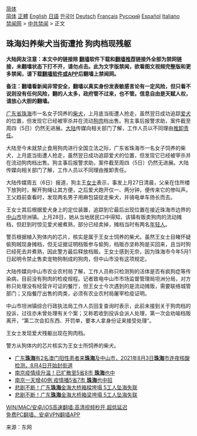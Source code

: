  <!-- 面包屑导航 --> <div class="breadcrumb"><!-- GTranslate: https://gtranslate.io/ -->  <div class="switcher notranslate">  <div class="selected">  <a href="#" onclick="return false;"> 简体</a>  </div>  <div class="option">  <a href="https://www.bannedbook.org" onclick="doGTranslate('zh-CN|zh-CN');jQuery('div.switcher div.selected a').html(jQuery(this).html());return false;" title="简体中文" class="nturl selected"> 简体</a>  <a href="https://www.bannedbook.org/zh-tw/" onclick="doGTranslate('zh-CN|zh-TW');jQuery('div.switcher div.selected a').html(jQuery(this).html());return false;" title="繁體中文" class="nturl"> 正體</a>  <a href="https://www.bannedbook.org/en/" onclick="doGTranslate('zh-CN|en');jQuery('div.switcher div.selected a').html(jQuery(this).html());return false;" title="English" class="nturl"> English</a>  <a href="https://www.bannedbook.org/ja/" onclick="doGTranslate('zh-CN|ja');jQuery('div.switcher div.selected a').html(jQuery(this).html());return false;" title="日本語" class="nturl"> 日語</a>  <a href="https://www.bannedbook.org/ko/" onclick="doGTranslate('zh-CN|ko');jQuery('div.switcher div.selected a').html(jQuery(this).html());return false;" title="한국어" class="nturl"> 한국어</a>  <a href="https://www.bannedbook.org/de/" onclick="doGTranslate('zh-CN|de');jQuery('div.switcher div.selected a').html(jQuery(this).html());return false;" title="Deutsch" class="nturl"> Deutsch</a>  <a href="https://www.bannedbook.org/fr/" onclick="doGTranslate('zh-CN|fr');jQuery('div.switcher div.selected a').html(jQuery(this).html());return false;" title="Français" class="nturl"> Français</a>  <a href="https://www.bannedbook.org/ru/" onclick="doGTranslate('zh-CN|ru');jQuery('div.switcher div.selected a').html(jQuery(this).html());return false;" title="Русский" class="nturl"> Русский</a>  <a href="https://www.bannedbook.org/es/" onclick="doGTranslate('zh-CN|es');jQuery('div.switcher div.selected a').html(jQuery(this).html());return false;" title="Español" class="nturl"> Español</a>  <a href="https://www.bannedbook.org/it/" onclick="doGTranslate('zh-CN|it');jQuery('div.switcher div.selected a').html(jQuery(this).html());return false;" title="Italiano" class="nturl"> Italiano</a>  </div>  </div>      <div class='breadcrumb-sub'><!-- Breadcrumb NavXT 6.3.0 --> <a href="https://www.bannedbook.org/" class="home">禁闻网</a> &gt; <a href="https://www.bannedbook.org/bnews/cbnews/" class="category">中共禁闻</a> &gt; 正文</div></div><h2>珠海妇养柴犬当街遭抢 狗肉档现残躯</h2> <p class="notice"><b>大陆网友注意：本文中的链接除 <a href="https://github.com/bannedbook/fanqiang" >翻墙</a>软件下载和<a href="https://github.com/killgcd/justmysocks/blob/master/README.md">翻墙推荐</a>链接外全部为禁网链接，未翻墙状态下打不开，请勿点击。此为文字版禁闻，欲看图文视频完整版和更多禁闻，请下载<a href="https://github.com/bannedbook/fanqiang">翻墙软件或APP</a>后翻墙上禁闻网。</p><p>备注：翻墙看新闻非常安全，翻墙以真实身份发表敏感言论有一定风险，但只看不说则没有任何风险，翻的人太多，政府管不过来，也不管。信息自由是天赋人权，请放心大胆的翻墙。</b></p>  <div class="entry"> <p id="summary"><a href="https://www.bannedbook.org/bnews/tag/%e5%b9%bf%e4%b8%9c%e7%9c%81/" class="st_tag internal_tag" rel="tag" title="标签 广东省 下的日志">广东省</a><a href="https://www.bannedbook.org/bnews/tag/%e7%8f%a0%e6%b5%b7/" class="st_tag internal_tag" rel="tag" title="标签 珠海 下的日志">珠海</a>市一名女子饲养的<a href="https://www.bannedbook.org/bnews/tag/%e6%9f%b4%e7%8a%ac/" class="st_tag internal_tag" rel="tag" title="标签 柴犬 下的日志">柴犬</a>，上月底当街遭人抢走，虽然翌日成功追踪<a href="https://www.bannedbook.org/bnews/tag/%E7%88%B1%E7%8A%AC/" class="st_tag internal_tag" rel="tag" title="标签 爱犬 下的日志">爱犬</a>的位置，但发现它已经被宰杀并在流动<a href="https://www.bannedbook.org/bnews/tag/%E7%8B%97%E8%82%89/" class="st_tag internal_tag" rel="tag" title="标签 狗肉 下的日志">狗肉</a>档出售。狗主事后报警求助，案件截至周四（5日）仍然无进展。<span class='wp_keywordlink_affiliate'><a href="https://www.bannedbook.org/" title="大陆" target="_blank">大陆</a></span>传媒向相关部门了解，工作人员以不同理由<a href="https://www.bannedbook.org/bnews/tag/%E6%8E%A8%E5%8D%B8%E8%B4%A3%E4%BB%BB/" class="st_tag internal_tag" rel="tag" title="标签 推卸责任 下的日志">推卸责任</a>。</p> <p id="conimg">大陆至今未就禁止食用狗肉进行全国立法之际，广东省珠海市一名女子饲养的柴犬，上月底当街遭人抢走，虽然翌日成功追踪爱犬的位置，但发现它已经被宰杀并在流动狗肉档出售。狗主事后报警求助，案件截至周四（5日）仍然无进展。大陆传媒向相关部门了解，工作人员以不同理由推卸责任。</p>  <p>大陆传媒周五（6日）报道，狗主王<a href="https://www.bannedbook.org/bnews/tag/%e5%a5%b3%e5%a3%ab/" class="st_tag internal_tag" rel="tag" title="标签 女士 下的日志">女士</a>表示，事发上月27日清晨，父亲在住所楼下放狗时，解开狗绳让其方便，之后爱犬跑开仅一、两分钟，便传来它的惨叫声。王父趋前查看时，发现两名男子用麻包袋捉走柴犬，并骑电单车扬长而去。</p> <p>王女士其后根据爱犬身上的定位装置，追踪到它最后出现位置在接近珠海市边界的<a href="https://www.bannedbook.org/bnews/tag/%E4%B8%AD%E5%B1%B1%E5%B8%82/" class="st_tag internal_tag" rel="tag" title="标签 中山市 下的日志">中山市</a>坦洲镇。上月28日，她从当地居民口中得知，该镇有贩卖狗肉的流动摊档，但赶到时惊见爱犬被煮熟，部分已经卖掉，摊档当时有两名<a href="https://www.bannedbook.org/bnews/tag/%e5%b9%b4%e8%bd%bb%e4%ba%ba/" class="st_tag internal_tag" rel="tag" title="标签 年轻人 下的日志">年轻人</a>。</p>  <p>警员根据植入狗体内的芯片，核实是属于王女士饲养的柴犬。虽然王女士目睹怀疑偷狗贼现身摊档，但无证据证明档贩参与偷狗，档贩亦坚称狗是买回来，且当时狗已经死去并煮熟，因此警方最后释放档贩。王女士感到无奈，因为珠海市今年5月1日起明令禁止售卖宠物狗制成的狗肉，但中山市没有这项规定。</p> <p>大陆传媒向中山市农业农村局了解，工作人员称只检测狗的活体是否有疯狗症等传染病，目前没有狗肉的检疫规程。记者致电中山市市场监督管理局坦洲分局，对方称只处理没有经营许可证的餐厅，但王女士今次遇到的是流动摊贩，需要联络城管部门；又指餐厅出售的肉类，必须有农业农村局屠宰检疫证明。</p>  <p>中山市坦洲镇综合行政执法局工作人员回复查询时表示，此前未接到关于狗肉档的投诉，过往亦未曾处理有关个案；又称若收到投诉会派人处理，第一次会劝喻档贩离开，“第二次会扣东西、开罚单，要本人拿身份证来接受处理”。</p> <p>王女士发现爱犬残躯出现在狗肉档。</p>  <p>警方从狗体内的芯片核实为王女士所饲养的柴犬。</p> <ul class='op-related-articles' title='相关阅读'> <li><a href='https://www.bannedbook.org/bnews/bannedvideo/20210804/1600203.html' target='_blank'>广东<b>珠海</b>有2名澳门阳性患者来<b>珠海</b>及中山市，2021年8月3日<b>珠海</b>市连夜核酸检测，8月4日开始封街道</a></li> <li><a href='https://www.bannedbook.org/bnews/taiwannews/20210727/1594888.html' target='_blank'>南京疫情续升温！已扩散至5省8市 <b>珠海</b>也中</a></li> <li><a href='https://www.bannedbook.org/bnews/comments/20210726/1594326.html' target='_blank'>南京一天增40例 疫情播5省7市 <b>珠海</b>也中招</a></li> <li><a href='https://www.bannedbook.org/bnews/baitai/20210726/1594290.html' target='_blank'>悲剧不断！广东<b>珠海</b>金海大桥箱樑垮塌 5工人坠海失联</a></li> <li><a href='https://www.bannedbook.org/bnews/comments/20210725/1593945.html' target='_blank'>悲剧不断！广东<b>珠海</b>金海大桥箱梁垮塌 5工人坠海失联</a></li> </ul> <p class="texttj"> <a href="https://github.com/bannedbook/fanqiang/wiki/V2ray%E6%9C%BA%E5%9C%BA" target="_blank">WIN/MAC/安卓/iOS高速翻墙:高清视频秒开,超低延迟</a><br/> <a href="https://github.com/bannedbook/fanqiang/wiki/%E7%A6%81%E9%97%BB%E7%BD%91%E5%AE%89%E5%8D%93%E7%BF%BB%E5%A2%99%E6%96%B0%E9%97%BBAPP" target="_blank">免费PC翻墙、安卓VPN翻墙APP</a></p><p> 来源：东网 </p><a name='sharetosocial'></a>  <div style="margin-bottom:5px;padding-bottom:5px;clear:both"> <div id="archive-pix-1" class="banner-ads"> <!-- AuctionX Display platform tag START --> <div id="26318x728x90x621x_ADSLOT2" clicktrack="%%CLICK_URL_ESC%%"></div> <!-- AuctionX Display platform tag END --> </div> <div id="archive-pix-2" class="banner-ads"> <!-- AuctionX Display platform tag START --> <div id="26315x300x250x621x_ADSLOT2" clicktrack="%%CLICK_URL_ESC%%"></div> <!-- AuctionX Display platform tag END --> </div> </div>  <div id="archive-pix-1" class="banner-ads"> <!-- AuctionX Display platform tag START --> <div id="26318x728x90x621x_ADSLOT3" clicktrack="%%CLICK_URL_ESC%%"></div> <!-- AuctionX Display platform tag END --> </div> </div><!--END ENTRY--> 